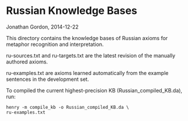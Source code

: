 # Russian Knowledge Bases
Jonathan Gordon, 2014-12-22

This directory contains the knowledge bases of Russian axioms for
metaphor recognition and interpretation.

ru-sources.txt and ru-targets.txt are the latest revision of the
manually authored axioms.

ru-examples.txt are axioms learned automatically from the example
sentences in the development set.

To compiled the current highest-precision KB (Russian_compiled_KB.da),
run:

    henry -m compile_kb -o Russian_compiled_KB.da \
    ru-examples.txt
